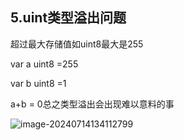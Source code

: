 ## 5.uint类型溢出问题

超过最大存储值如uint8最大是255

var a uint8 =255

var b uint8 =1

a+b = 0总之类型溢出会出现难以意料的事

![image-20240714134112799](E:/Typora%20picture/image-20240714134112799.png)

